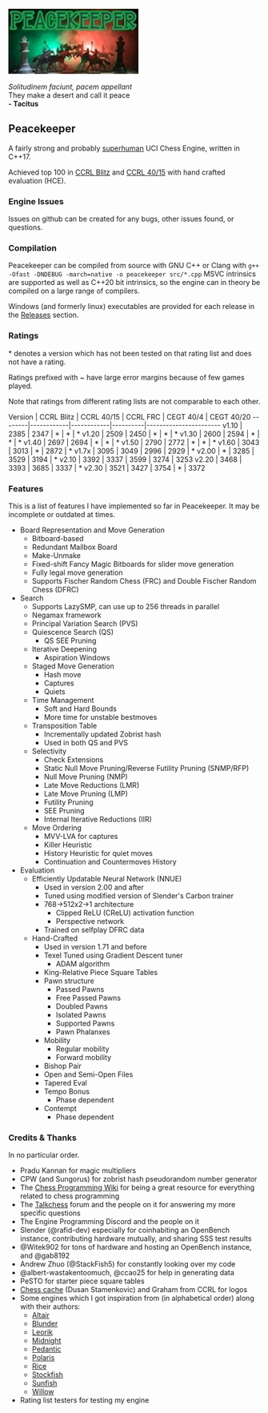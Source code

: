 ![Logo](peacekeeper-large.jpg)

*Solitudinem faciunt, pacem appellant*  
They make a desert and call it peace  
**- Tacitus**

## Peacekeeper

A fairly strong and probably [superhuman](https://dokumen.tips/documents/the-level-of-play-in-ccrl-and-fide-rating-vs-fidepdfthe-level-of-play-in-ccrl-and.html) UCI Chess Engine, written in C++17.

Achieved top 100 in [CCRL Blitz](https://web.archive.org/web/20230918233014/http://ccrl.chessdom.com/ccrl/404/cgi/compare_engines.cgi?class=Single-CPU+engines&only_best_in_class=on&num_best_in_class=1&print=Rating+list&profile_step=50&profile_numbers=1&print=Results+table&print=LOS+table&table_size=100&ct_from_elo=0&ct_to_elo=10000&match_length=30&cross_tables_for_best_versions_only=1&sort_tables=by+rating&diag=0&reference_list=None&recalibrate=no) and [CCRL 40/15](https://web.archive.org/web/20230916145417/http://ccrl.chessdom.com/ccrl/4040/cgi/compare_engines.cgi?class=Single-CPU+engines&only_best_in_class=on&num_best_in_class=1&print=Rating+list&profile_step=50&profile_numbers=1&print=Results+table&print=LOS+table&table_size=100&ct_from_elo=0&ct_to_elo=10000&match_length=30&cross_tables_for_best_versions_only=1&sort_tables=by+rating&diag=0&reference_list=None&recalibrate=no) with hand crafted evaluation (HCE).

### Engine Issues

Issues on github can be created for any bugs, other issues found, or questions.

### Compilation

Peacekeeper can be compiled from source with GNU C++ or Clang with `g++ -Ofast -DNDEBUG -march=native -o peacekeeper src/*.cpp`
MSVC intrinsics are supported as well as C++20 bit intrinsics, so the engine can in theory be compiled on a large range of compilers.

Windows (and formerly linux) executables are provided for each release in the [Releases](https://github.com/Sazgr/peacekeeper/releases) section.

### Ratings

\* denotes a version which has not been tested on that rating list and does not have a rating.

Ratings prefixed with ~ have large error margins because of few games played.

Note that ratings from different rating lists are not comparable to each other.

Version | CCRL Blitz | CCRL 40/15 | CCRL FRC | CEGT 40/4 | CEGT 40/20
--------|------------|------------|----------|-----------------------
v1.10   | 2385       | 2347       | *        | *         | *
v1.20   | 2509       | 2450       | *        | *         | *
v1.30   | 2600       | 2594       | *        | *         | *
v1.40   | 2697       | 2694       | *        | *         | *
v1.50   | 2790       | 2772       | *        | *         | *
v1.60   | 3043       | 3013       | *        | 2872      | *
v1.7x   | 3095       | 3049       | 2996     | 2929      | *
v2.00   | *          | 3285       | 3529     | 3194      | *
v2.10   | 3392       | 3337       | 3599     | 3274      | 3253
v2.20   | 3468       | 3393       | 3685     | 3337      | *
v2.30   | 3521       | 3427       | 3754     | *         | 3372

### Features

This is a list of features I have implemented so far in Peacekeeper. It may be incomplete or outdated at times.

- Board Representation and Move Generation
    - Bitboard-based
    - Redundant Mailbox Board
    - Make-Unmake
    - Fixed-shift Fancy Magic Bitboards for slider move generation
    - Fully legal move generation
    - Supports Fischer Random Chess (FRC) and Double Fischer Random Chess (DFRC)
- Search
    - Supports LazySMP, can use up to 256 threads in parallel
    - Negamax framework
    - Principal Variation Search (PVS)
    - Quiescence Search (QS)
        - QS SEE Pruning
    - Iterative Deepening
        - Aspiration Windows
    - Staged Move Generation
        - Hash move
        - Captures
        - Quiets
    - Time Management
        - Soft and Hard Bounds
        - More time for unstable bestmoves
    - Transposition Table
        - Incrementally updated Zobrist hash
        - Used in both QS and PVS
    - Selectivity
        - Check Extensions
        - Static Null Move Pruning/Reverse Futility Pruning (SNMP/RFP)
        - Null Move Pruning (NMP)
        - Late Move Reductions (LMR)
        - Late Move Pruning (LMP)
        - Futility Pruning
        - SEE Pruning
        - Internal Iterative Reductions (IIR)
    - Move Ordering
        - MVV-LVA for captures
        - Killer Heuristic
        - History Heuristic for quiet moves
        - Continuation and Countermoves History
- Evaluation
    - Efficiently Updatable Neural Network (NNUE)
        - Used in version 2.00 and after
        - Tuned using modified version of Slender's Carbon trainer
        - 768->512x2->1 architecture
            - Clipped ReLU (CReLU) activation function
            - Perspective network
        - Trained on selfplay DFRC data
    - Hand-Crafted
        - Used in version 1.71 and before
        - Texel Tuned using Gradient Descent tuner
            - ADAM algorithm
        - King-Relative Piece Square Tables
        - Pawn structure
            - Passed Pawns
            - Free Passed Pawns
            - Doubled Pawns
            - Isolated Pawns
            - Supported Pawns
            - Pawn Phalanxes
        - Mobility
            - Regular mobility
            - Forward mobility
        - Bishop Pair
        - Open and Semi-Open Files
        - Tapered Eval
        - Tempo Bonus
            - Phase dependent
        - Contempt
            - Phase dependent

### Credits & Thanks
In no particular order.

- Pradu Kannan for magic multipliers
- CPW (and Sungorus) for zobrist hash pseudorandom number generator
- The [Chess Programming Wiki](https://www.chessprogramming.org) for being a great resource for everything related to chess programming
- The [Talkchess](https://talkchess.com) forum and the people on it for answering my more specific questions
- The Engine Programming Discord and the people on it
- Slender (@rafid-dev) especially for coinhabiting an OpenBench instance, contributing hardware mutually, and sharing SSS test results
- @Witek902 for tons of hardware and hosting an OpenBench instance, and @gab8192
- Andrew Zhuo (@StackFish5) for constantly looking over my code
- @albert-wastakentoomuch, @ccao25 for help in generating data
- PeSTO for starter piece square tables
- [Chess cache](https://www.chesscache.com/ChessEngines.html) (Dusan Stamenkovic) and Graham from CCRL for logos
- Some engines which I got inspiration from (in alphabetical order) along with their authors:
    - [Altair](https://github.com/Alex2262/AltairChessEngine)
    - [Blunder](https://github.com/algerbrex/blunder)
    - [Leorik](https://github.com/lithander/Leorik)
    - [Midnight](https://github.com/archishou/MidnightChessEngine)
    - [Pedantic](https://github.com/JoAnnP38/Pedantic)
    - [Polaris](https://github.com/Ciekce/Polaris)
    - [Rice](https://github.com/rafid-dev/rice)
    - [Stockfish](https://github.com/official-stockfish/Stockfish)
    - [Sunfish](https://github.com/thomasahle/sunfish)
    - [Willow](https://github.com/Adam-Kulju/Willow)
- Rating list testers for testing my engine
